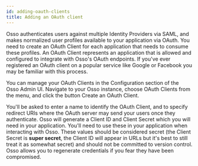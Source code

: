 ```yaml
---
id: adding-oauth-clients
title: Adding an OAuth client
---
```

Osso authenticates users against multiple Identity Providers via SAML, and makes normalized user profiles available to your application via OAuth. You need to create an OAuth Client for each application that needs to consume these profiles. An OAuth Client represents an application that is allowed and configured to integrate with Osso's OAuth endpoints. If you've ever registered an OAuth client on a popular service like Google or Facebook you may be familiar with this process.

You can manage your OAuth Clients in the Configuration section of the Osso Admin UI. Navigate to your Osso instance, choose OAuth Clients from the menu, and click the button Create an OAuth Client.

You'll be asked to enter a name to identify the OAuth Client, and to specify redirect URIs where the OAuth server may send your users once they authenticate. Osso will generate a Client ID and Client Secret which you will need in your application. You'll need to use these in your application when interacting with Osso. These values should be considered secret (the Client Secret is **super secret**, the Client ID will appear in URLs but it's best to still treat it as somewhat secret) and should not be committed to version control. Osso allows you to regenerate credentials if you fear they have been compromised.
